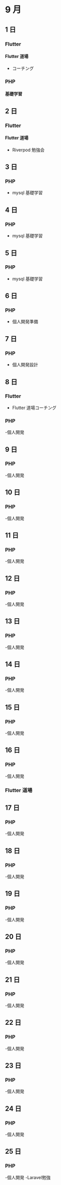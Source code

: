 # 9 月

## 1 日

### Flutter

#### Flutter 道場

- コーチング

### PHP

#### 基礎学習

## 2 日

### Flutter

#### Flutter 道場

- Riverpod 勉強会

## 3 日

### PHP

- mysql 基礎学習

## 4 日

### PHP

- mysql 基礎学習

## 5 日

### PHP

- mysql 基礎学習

## 6 日

### PHP

- 個人開発準備

## 7 日

### PHP

- 個人開発設計

## 8 日

### Flutter

- Flutter 道場コーチング

### PHP

-個人開発

## 9 日

### PHP

-個人開発

## 10 日

### PHP

-個人開発

## 11 日

### PHP

-個人開発

## 12 日

### PHP

-個人開発

## 13 日

### PHP

-個人開発

## 14 日

### PHP

-個人開発

## 15 日

### PHP

-個人開発

## 16 日

### PHP

-個人開発

### Flutter 道場

## 17 日

### PHP

-個人開発

## 18 日

### PHP

-個人開発

## 19 日

### PHP

-個人開発

## 20 日

### PHP

-個人開発

## 21 日

### PHP

-個人開発

## 22 日

### PHP

-個人開発

## 23 日

### PHP

-個人開発

## 24 日

### PHP

-個人開発

## 25 日

### PHP

-個人開発
-Laravel勉強
